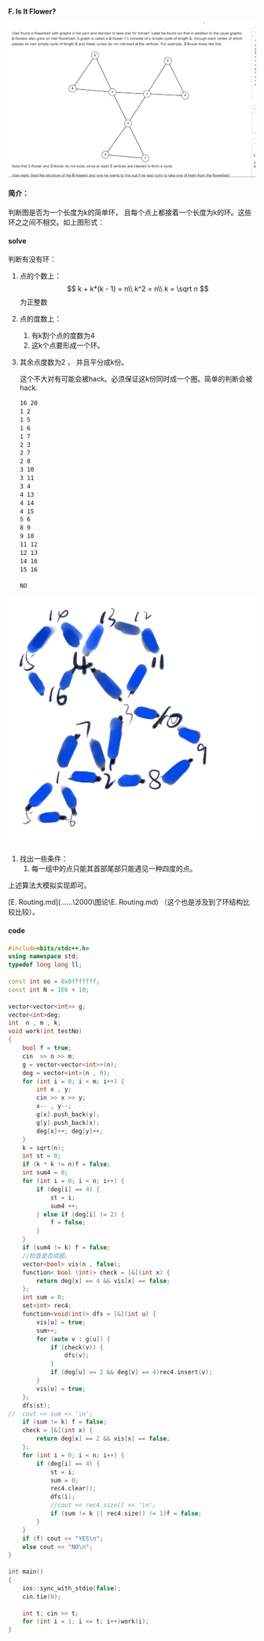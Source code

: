 **F. Is It Flower?**

![image-20230405181759912](image-20230405181759912.png)



#### 简介：

判断图是否为一个长度为k的简单环， 且每个点上都接着一个长度为k的环。这些环之之间不相交。如上图形式：

#### solve

判断有没有环：

1. 点的个数上：
   $$
   k + k*(k - 1) = n\\
   k^2 = n\\
   k = \sqrt n
   $$
   为正整数

2. 点的度数上：

   1. 有k割个点的度数为4
   2. 这k个点要形成一个环。

3. 其余点度数为2 ， 并且平分成k份。

   这个不大对有可能会被hack。必须保证这k份同时成一个圈。简单的判断会被hack.

   ```txt
   16 20
   1 2
   1 5
   1 6
   1 7
   2 3
   2 7
   2 8
   3 10
   3 11
   3 4
   4 13
   4 14
   4 15
   5 6
   8 9
   9 10
   11 12
   12 13
   14 16
   15 16
   
   NO
   ```

   

<img src="node.png" alt="node" style="zoom: 50%;" />

1. 找出一些条件：
   1. 每一组中的点只能其首部尾部只能遇见一种四度的点。





上述算法大模拟实现即可。

 [E. Routing.md](..\..\..\2000\图论\E. Routing.md) （这个也是涉及到了环结构比较比较）。

#### code

```cpp
#include<bits/stdc++.h>
using namespace std;
typedef long long ll;

const int oo = 0x0fffffff;
const int N = 1E6 + 10;

vector<vector<int>> g;
vector<int>deg;
int  n , m , k;
void work(int testNo)
{
	bool f = true;
	cin  >> n >> m;
	g = vector<vector<int>>(n);
	deg = vector<int>(n , 0);
	for (int i = 0; i < m; i++) {
		int x , y;
		cin >> x >> y;
		x-- , y--;
		g[x].push_back(y);
		g[y].push_back(x);
		deg[x]++; deg[y]++;
	}
	k = sqrt(n);
	int st = 0;
	if (k * k != n)f = false;
	int sum4 = 0;
	for (int i = 0; i < n; i++) {
		if (deg[i] == 4) {
			st = i;
			sum4 ++;
		} else if (deg[i] != 2) {
			f = false;
		}
	}
	if (sum4 != k) f = false;
	//检查是否成圈。
	vector<bool> vis(n , false);
	function< bool (int)> check = [&](int x) {
		return deg[x] == 4 && vis[x] == false;
	};
	int sum = 0;
	set<int> rec4;
	function<void(int)> dfs = [&](int u) {
		vis[u] = true;
		sum++;
		for (auto v : g[u]) {
			if (check(v)) {
				dfs(v);
			}
			if (deg[u] == 2 && deg[v] == 4)rec4.insert(v);
		}
		vis[u] = true;
	};
	dfs(st);
//	cout << sum << '\n';
	if (sum != k) f = false;
	check = [&](int x) {
		return deg[x] == 2 && vis[x] == false;
	};
	for (int i = 0; i < n; i++) {
		if (deg[i] == 4) {
			st = i;
			sum = 0;
			rec4.clear();
			dfs(i);
			//cout << rec4.size() << '\n';
			if (sum != k || rec4.size() != 1)f = false;
		}
	}
	if (f) cout << "YES\n";
	else cout << "NO\n";
}

int main()
{
	ios::sync_with_stdio(false);
	cin.tie(0);

	int t; cin >> t;
	for (int i = 1; i <= t; i++)work(i);
}
```







​      